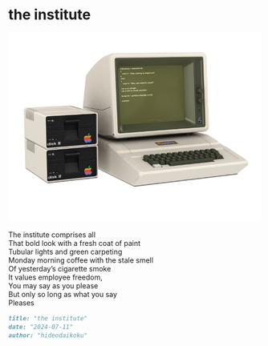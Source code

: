 # the institute

![the institute](images/the%20institute.png)

The institute comprises all<br/>
That bold look with a fresh coat of paint<br/>
Tubular lights and green carpeting<br/>
Monday morning coffee with the stale smell<br/>
Of yesterday’s cigarette smoke<br/>
It values employee freedom,<br/>
You may say as you please<br/>
But only so long as what you say<br/>
Pleases<br/>

```markdown
title: "the institute"
date: "2024-07-11"
author: "hideodaikoku"
```